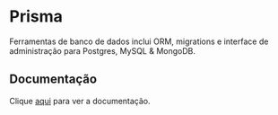# Prisma

Ferramentas de banco de dados inclui ORM, migrations e interface de administração para Postgres, MySQL & MongoDB.

## Documentação

Clique [aqui](https://www.prisma.io) para ver a documentação.